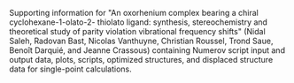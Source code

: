 Supporting information for "An oxorhenium complex bearing a chiral
cyclohexane-1-olato-2- thiolato ligand: synthesis, stereochemistry and
theoretical study of parity violation vibrational frequency shifts"
(Nidal Saleh, Radovan Bast, Nicolas Vanthuyne, Christian Roussel, Trond Saue, Benoît Darquié, and Jeanne Crassous)
containing Numerov script input and output data, plots, scripts, optimized
structures, and displaced structure data for single-point calculations.
